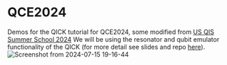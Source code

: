 # QCE2024
Demos for the QICK tutorial for QCE2024, some modified from [US QIS Summer School 2024](https://www.qscience.org/us-quantum-information-science-summer-school/)
We will be using the resonator and qubit emulator functionality of the QICK (for more detail see slides and repo [here](https://github.com/openquantumhardware/QCE2023_public)). 
![Screenshot from 2024-07-15 19-16-44](https://github.com/user-attachments/assets/76f4692a-263b-483b-bee4-9bad367e2239)
